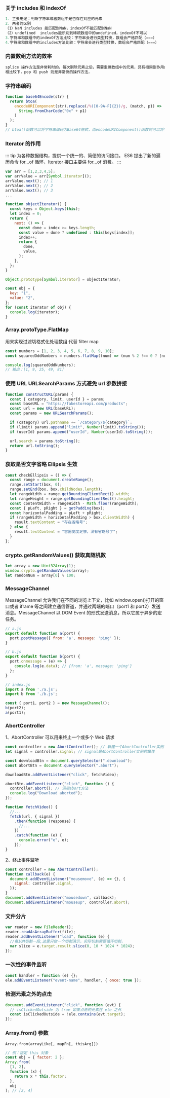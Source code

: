 ### 关于 includes 和 indexOf

```javascript
1. 主要用途：判断字符串或者数组中是否存在对应的元素
2. 两者的区别
（1）NaN includes 能匹配到NaN，indexOf不能匹配到NaN
（2）undefined  includes能识别到稀疏数组中的undefined，indexOf不可以
3.字符串和数组中的indexOf方法比较：字符串会进行类型转换，数组会严格匹配（===）
4.字符串和数组中的includes方法比较：字符串会进行类型转换，数组会严格匹配（===）
```

### 内置数组方法的效率

```javascript
splice 操作方法是非常耗时的，每次删除元素之后，需要重排数组中的元素，具有相同副作用的操作方法还有 unshift 和 shift
相比较下，pop 和 push 则是非常快的操作方法，
```

### 字符串编码

```javascript
function base64Encode(str) {
  return btoa(
    encodeURIComponent(str).replace(/%([0-9A-F]{2})/g, (match, p1) =>
      String.fromCharCode("0x" + p1)
    )
  );
}
// btoa()函数可以将字符串编码为Base64格式，而encodeURIComponent()函数则可以将字符串转换为可传输的URI格式。我们还使用了一个正则表达式来将URI格式中的特殊字符进行替换。
```

### Iterator 的作用

::: tip
为各种数据结构，提供一个统一的、简便的访问接口。
ES6 提出了新的遍历命令 for...of 循环，Iterator 接口主要供 for...of 消费。
:::

```javascript
var arr = [1,2,3,4,5];
var arrValue = arr[Symbol.iterator]();
arrValue.next(); // 1
arrValue.next(); // 2
arrValue.next(); // 3
...
```

```javascript
function objectIterator() {
  const keys = Object.keys(this);
  let index = 0;
  return {
    next: () => {
      const done = index >= keys.length;
      const value = done ? undefined : this[keys[index]];
      index++;
      return {
        done,
        value,
      };
    },
  };
}

Object.prototype[Symbol.iterator] = objectIterator;

const obj = {
  key: "1",
  value: "2",
};
for (const iterator of obj) {
  console.log(iterator);
}
```

### Array.protoType.FlatMap

用来实现过滤切格式化处理数组 代替 filter map

```javascript
const numbers = [1, 2, 3, 4, 5, 6, 7, 8, 9, 10];
const squaredOddNumbers = numbers.flatMap((num) => (num % 2 !== 0 ? [num * num] : []));

console.log(squaredOddNumbers);
// 输出：[1, 9, 25, 49, 81]
```

### 使用 URL URLSearchParams 方式避免 url 参数拼接

```javascript
function constructURL(param) {
  const { category, limit, userId } = param;
  const baseURL = "https://fakestoreapi.com/products";
  const url = new URL(baseURL);
  const params = new URLSearchParams();

  if (category) url.pathname += `/category/${category}`;
  if (limit) params.append("limit", Number(limit).toString());
  if (userId) params.append("userId", Number(userId).toString());

  url.search = params.toString();
  return url.toString();
}
```

### 获取是否文字省略 Ellipsis 生效

```javascript
const checkEllipsis = () => {
  const range = document.createRange();
  range.setStart(box, 0);
  range.setEnd(box, box.childNodes.length);
  let rangeWidth = range.getBoundingClientRect().width;
  let rangeHeight = range.getBoundingClientRect().height;
  const contentWidth = rangeWidth - Math.floor(rangeWidth);
  const { pLeft, pRight } = getPadding(box);
  const horizontalPadding = pLeft + pRight;
  if (rangeWidth + horizontalPadding > box.clientWidth) {
    result.textContent = "存在省略号";
  } else {
    result.textContent = "容器宽度足够，没有省略号了";
  }
};
```

### crypto.getRandomValues() 获取真随机数

```javascript
let array = new Uint32Array(1);
window.crypto.getRandomValues(array);
let randomNum = array[0] % 100;
```

### MessageChannel

MessageChannel 允许我们在不同的浏览上下文，比如 window.open()打开的窗口或者 iframe 等之间建立通信管道，并通过两端的端口（port1 和 port2）发送消息。MessageChannel 以 DOM Event 的形式发送消息，所以它属于异步的宏任务。

```javascript
// a.js
export default function a(port) {
  port.postMessage({ from: 'a', message: 'ping' });
}

// b.js
export default function b(port) {
  port.onmessage = (e) => {
    console.log(e.data); // {from: 'a', message: 'ping'}
  };
}

// index.js
import a from './a.js';
import b from './b.js';

const { port1, port2 } = new MessageChannel();
b(port2);
a(port1);
```

### AbortController

1、AbortController 可以用来终止一个或多个 Web 请求

```javascript
const controller = new AbortController(); // 新建一个AbortController实例
let signal = controller.signal; // signal是AbortController实例的属性

const downloadBtn = document.querySelector(".download");
const abortBtn = document.querySelector(".abort");

downloadBtn.addEventListener("click", fetchVideo);

abortBtn.addEventListener("click", function () {
  controller.abort(); // 调用abort方法
  console.log("Download aborted");
});

function fetchVideo() {
  //...
  fetch(url, { signal })
    .then(function (response) {
      //...
    })
    .catch(function (e) {
      console.error("e", e);
    });
}
```

2、终止事件监听

```javascript
const controller = new AbortController();
function callback(e) {
  document.addEventListener("mousemove", (e) => {}, {
    signal: controller.signal,
  });
}
document.addEventListener("mousedown", callback);
document.addEventListener("mouseup", controller.abort);
```

### 文件分片

```javascript
var reader = new FileReader();
reader.readAsArrayBuffer(file);
reader.addEventListener("load", function (e) {
  //每10M切割一段,这里只做一个切割演示，实际切割需要循环切割，
  var slice = e.target.result.slice(0, 10 * 1024 * 1024);
});
```

### 一次性的事件监听

```js
const handler = function (e) {};
ele.addEventListener("event-name", handler, { once: true });
```

### 检测元素之外的点击

```js
document.addEventListener("click", function (evt) {
  // isClickedOutside 为 true 如果点击的元素在 ele 之外
  const isClickedOutside = !ele.contains(evt.target);
});
```

### Array.from() 参数

`Array.from(arrayLike[, mapFn[, thisArg]])`

```js
// 例：指定 this 对象
const obj = { factor: 2 };
Array.from(
  [1, 2],
  function (x) {
    return x * this.factor;
  },
  obj
); // [2, 4]
```
